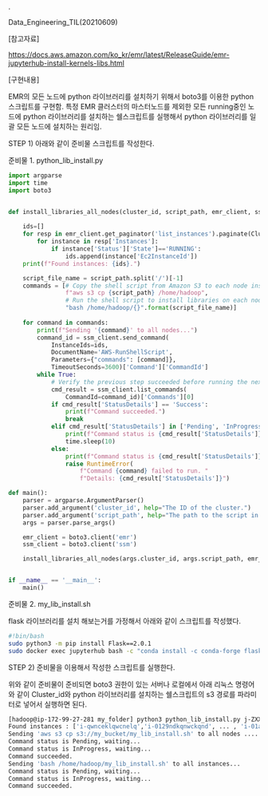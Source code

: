 .

Data_Engineering_TIL(20210609)

[참고자료]

https://docs.aws.amazon.com/ko_kr/emr/latest/ReleaseGuide/emr-jupyterhub-install-kernels-libs.html

[구현내용]

EMR의 모든 노드에 python 라이브러리를 설치하기 위해서 boto3를 이용한 python 스크립트를 구현함. 특정 EMR 클러스터의 마스터노드를 제외한 모든 running중인 노드에 python 라이브러리를 설치하는 쉘스크립트를 실행해서 python 라이브러리를 일괄 모든 노드에 설치하는 원리임.

STEP 1) 아래와 같이 준비물 스크립트를 작성한다.

준비물 1. python_lib_install.py


```python
import argparse
import time
import boto3


def install_libraries_all_nodes(cluster_id, script_path, emr_client, ssm_client):
    
    ids=[]
    for resp in emr_client.get_paginator('list_instances').paginate(ClusterId=cluster_id,InstanceGroupTypes=['TASK','CORE']):
        for instance in resp['Instances']:
            if instance['Status']['State']=='RUNNING':
                ids.append(instance['Ec2InstanceId'])    
    print(f"Found instances: {ids}.")

    script_file_name = script_path.split('/')[-1]
    commands = [# Copy the shell script from Amazon S3 to each node instance.
                f"aws s3 cp {script_path} /home/hadoop",
                # Run the shell script to install libraries on each node instance.
                "bash /home/hadoop/{}".format(script_file_name)]
    
    for command in commands:
        print(f"Sending '{command}' to all nodes...")
        command_id = ssm_client.send_command(
            InstanceIds=ids,
            DocumentName='AWS-RunShellScript',
            Parameters={"commands": [command]},
            TimeoutSeconds=3600)['Command']['CommandId']
        while True:
            # Verify the previous step succeeded before running the next step.
            cmd_result = ssm_client.list_commands(
                CommandId=command_id)['Commands'][0]
            if cmd_result['StatusDetails'] == 'Success':
                print(f"Command succeeded.")
                break
            elif cmd_result['StatusDetails'] in ['Pending', 'InProgress']:
                print(f"Command status is {cmd_result['StatusDetails']}, waiting...")
                time.sleep(10)
            else:
                print(f"Command status is {cmd_result['StatusDetails']}, quitting.")
                raise RuntimeError(
                    f"Command {command} failed to run. "
                    f"Details: {cmd_result['StatusDetails']}")

def main():
    parser = argparse.ArgumentParser()
    parser.add_argument('cluster_id', help="The ID of the cluster.")
    parser.add_argument('script_path', help="The path to the script in Amazon S3.")
    args = parser.parse_args()

    emr_client = boto3.client('emr')
    ssm_client = boto3.client('ssm')

    install_libraries_all_nodes(args.cluster_id, args.script_path, emr_client, ssm_client)


if __name__ == '__main__':
    main()
```

준비물 2. my_lib_install.sh

flask 라이브러리를 설치 해보는거를 가정해서 아래와 같이 스크립트를 작성했다.


```bash
#!bin/bash
sudo python3 -m pip install Flask==2.0.1
sudo docker exec jupyterhub bash -c "conda install -c conda-forge flask"
```

STEP 2) 준비물을 이용해서 작성한 스크립트를 실행한다.

위와 같이 준비물이 준비되면 boto3 권한이 있는 서버나 로컬에서 아래 리눅스 명령어와 같이 Cluster_id와 python 라이브러리를 설치하는 쉘스크립트의 s3 경로를 파라미터로 넣어서 실행하면 된다.


```bash
[hadoop@ip-172-99-27-281 my_folder] python3 python_lib_install.py j-ZXXXAXXXXXXX s3://my_bucket/my_lib_install.sh
Found instances : ['i-qwnceklqwcnelq','i-0129ndkqnwckqnd', ... , 'i-01asdcakncwckqnd'].
Sending 'aws s3 cp s3://my_bucket/my_lib_install.sh' to all nodes ....
Command status is Pending, waiting...
Command status is InProgress, waiting...
Command succeeded.
Sending 'bash /home/hadoop/my_lib_install.sh' to all instances...
Command status is Pending, waiting...
Command status is InProgress, waiting...
Command succeeded.
```